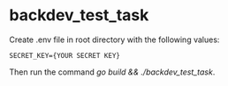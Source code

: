 # backdev_test_task

Create .env file in root directory with the following values:
```
SECRET_KEY={YOUR SECRET KEY}
```
Then run the command *go build && ./backdev_test_task*.
